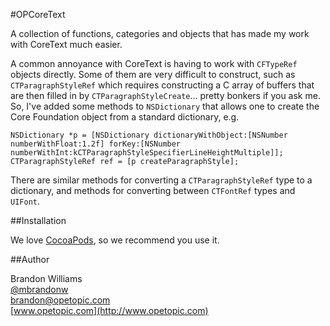 #OPCoreText

A collection of functions, categories and objects that has made my work with CoreText much easier.

A common annoyance with CoreText is having to work with `CFTypeRef` objects directly. Some of them are very difficult to construct, such as `CTParagraphStyleRef` which requires constructing a C array of buffers that are then filled in by `CTParagraphStyleCreate`... pretty bonkers if you ask me. So, I've added some methods to `NSDictionary` that allows one to create the Core Foundation object from a standard dictionary, e.g.

    NSDictionary *p = [NSDictionary dictionaryWithObject:[NSNumber numberWithFloat:1.2f] forKey:[NSNumber numberWithInt:kCTParagraphStyleSpecifierLineHeightMultiple]];
    CTParagraphStyleRef ref = [p createParagraphStyle];

There are similar methods for converting a `CTParagraphStyleRef` type to a dictionary, and methods for converting between `CTFontRef` types and `UIFont`.

##Installation

We love [CocoaPods](http://github.com/cocoapods/cocoapods), so we recommend you use it.

##Author

Brandon Williams  
[@mbrandonw](http://www.twitter.com/mbrandonw)  
[brandon@opetopic.com](brandon@opetopic.com)  
[www.opetopic.com](http://www.opetopic.com)